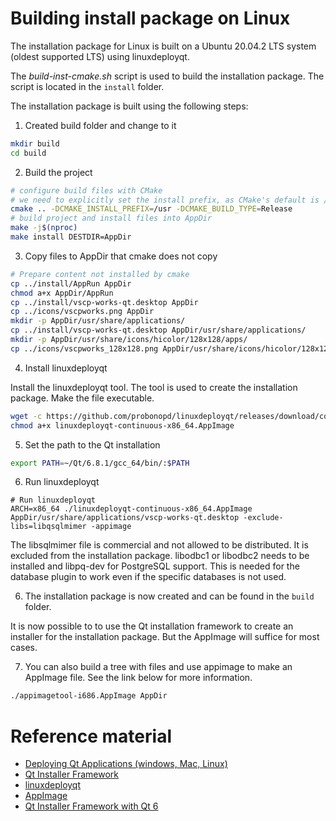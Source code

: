 # Building install package on Linux

The installation package for Linux is built on a Ubuntu 20.04.2 LTS system (oldest supported LTS) using linuxdeployqt. 

The _build-inst-cmake.sh_ script is used to build the installation package. The script is located in the `install` folder.

The installation package is built using the following steps:

1. Created build folder and change to it
```bash
mkdir build
cd build
```

2. Build the project

```bash
# configure build files with CMake
# we need to explicitly set the install prefix, as CMake's default is /usr/local for some reason...
cmake .. -DCMAKE_INSTALL_PREFIX=/usr -DCMAKE_BUILD_TYPE=Release 
# build project and install files into AppDir
make -j$(nproc)
make install DESTDIR=AppDir
```
3. Copy files to AppDir that cmake does not copy

```bash
# Prepare content not installed by cmake
cp ../install/AppRun AppDir
chmod a+x AppDir/AppRun
cp ../install/vscp-works-qt.desktop AppDir
cp ../icons/vscpworks.png AppDir
mkdir -p AppDir/usr/share/applications/
cp ../install/vscp-works-qt.desktop AppDir/usr/share/applications/
mkdir -p AppDir/usr/share/icons/hicolor/128x128/apps/
cp ../icons/vscpworks_128x128.png AppDir/usr/share/icons/hicolor/128x128/apps/vscpworks.png 
``` 


4. Install linuxdeployqt

Install the linuxdeployqt tool. The tool is used to create the installation package. Make the file executable.

```bash
wget -c https://github.com/probonopd/linuxdeployqt/releases/download/continuous/linuxdeployqt-continuous-x86_64.AppImage
chmod a+x linuxdeployqt-continuous-x86_64.AppImage
```

5. Set the path to the Qt installation

```bash
export PATH=~/Qt/6.8.1/gcc_64/bin/:$PATH
``` 

6. Run linuxdeployqt

```bash./vs 
# Run linuxdeployqt
ARCH=x86_64 ./linuxdeployqt-continuous-x86_64.AppImage AppDir/usr/share/applications/vscp-works-qt.desktop -exclude-libs=libqsqlmimer -appimage
```

The libsqlmimer file is commercial and not allowed to be distributed. It is excluded from the installation package. libodbc1 or libodbc2 needs to be installed and libpq-dev for PostgreSQL support. This is needed for the database plugin to work even if the specific databases is not used.

6. The installation package is now created and can be found in the `build` folder.

It is now possible to to use the Qt installation framework to create an installer for the installation package. But the AppImage will suffice for most cases.

7. You can also build a tree with files and use appimage to make an AppImage file. See the link below for more information.

```bash
./appimagetool-i686.AppImage AppDir
```

# Reference material

 * [Deploying Qt Applications (windows, Mac, Linux)](https://www.youtube.com/playlist?list=PLQMs5svASiXNx0UX7tVTncos4j0j9rRa4)
 * [Qt Installer Framework](https://doc.qt.io/qtinstallerframework/ifw-tutorial.html)
 * [linuxdeployqt](https://github.com/probonopd/linuxdeployqt/releases)
 * [AppImage](https://github.com/AppImage/AppImageKit)
 * [Qt Installer Framework with Qt 6 ](https://www.youtube.com/watch?v=3xuq985YKI0)